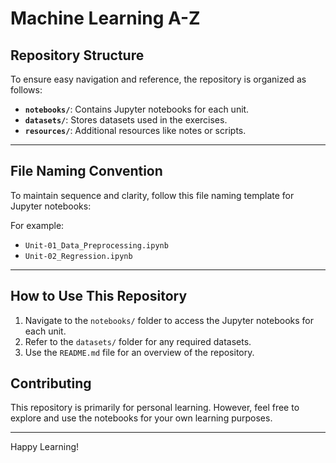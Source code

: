 # Machine Learning A-Z

## Repository Structure
To ensure easy navigation and reference, the repository is organized as follows:
- **`notebooks/`**: Contains Jupyter notebooks for each unit.
- **`datasets/`**: Stores datasets used in the exercises.
- **`resources/`**: Additional resources like notes or scripts.

---

## File Naming Convention
To maintain sequence and clarity, follow this file naming template for Jupyter notebooks:

For example:
- `Unit-01_Data_Preprocessing.ipynb`
- `Unit-02_Regression.ipynb`

---

## How to Use This Repository
1. Navigate to the `notebooks/` folder to access the Jupyter notebooks for each unit.
2. Refer to the `datasets/` folder for any required datasets.
3. Use the `README.md` file for an overview of the repository.


## Contributing
This repository is primarily for personal learning. However, feel free to explore and use the notebooks for your own learning purposes.

---

Happy Learning!